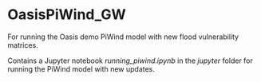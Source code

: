 # OasisPiWind_GW
For running the Oasis demo PiWind model with new flood vulnerability matrices.

Contains a Jupyter notebook *running_piwind.ipynb* in the *jupyter* folder for running the PiWind model with new updates.
